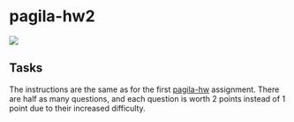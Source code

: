 # pagila-hw2
[![](https://github.com/nessakiani/pagila-hw2/workflows/tests/badge.svg)](https://github.com/nessakiani/pagila-hw2/actions?query=workflow%3Atests)

## Tasks

The instructions are the same as for the first [pagila-hw](https://github.com/mikeizbicki/pagila-hw) assignment.
There are half as many questions, and each question is worth 2 points instead of 1 point due to their increased difficulty.
